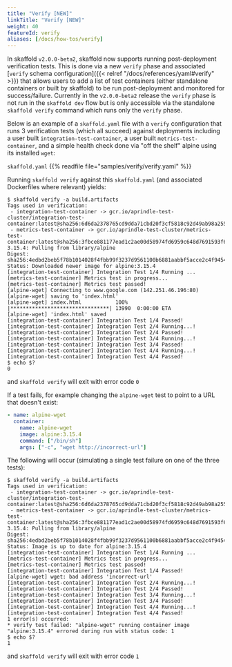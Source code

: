 ```yaml
---
title: "Verify [NEW]"
linkTitle: "Verify [NEW]"
weight: 40
featureId: verify
aliases: [/docs/how-tos/verify]
---
```


In skaffold `v2.0.0-beta2`, skaffold now supports running post-deployment verification tests.  This is done via a new `verify` phase and associated [`verify` schema configuration]({{< relref "/docs/references/yaml#verify" >}}) that allows users to add a list of test containers (either standalone containers or built by skaffold) to be run post-deployment and monitored for success/failure. Currently in the `v2.0.0-beta2` release the `verify` phase is not run in the `skaffold dev` flow but is only accessible via the standalone `skaffold verify` command which runs only the `verify` phase.

Below is an example of a `skaffold.yaml` file with a `verify` configuration that runs 3 verification tests (which all succeed) against deployments including a user built `integration-test-container`, a user built `metrics-test-container`, and a simple health check done via "off the shelf" alpine using its installed `wget`:

`skaffold.yaml`
{{% readfile file="samples/verify/verify.yaml" %}}


Running `skaffold verify` against this `skaffold.yaml` (and associated Dockerfiles where relevant) yields:
``` console
$ skaffold verify -a build.artifacts 
Tags used in verification:
 - integration-test-container -> gcr.io/aprindle-test-cluster/integration-test-container:latest@sha256:6d6da2378765cd9dda71cbd20f3cf5818c92d49ab98a2554de12d034613dfa6a
 - metrics-test-container -> gcr.io/aprindle-test-cluster/metrics-test-container:latest@sha256:3fbce881177ead1c2ae00d58974fd6959c648d7691593f6448892c04139355f7
3.15.4: Pulling from library/alpine
Digest: sha256:4edbd2beb5f78b1014028f4fbb99f3237d9561100b6881aabbf5acce2c4f9454
Status: Downloaded newer image for alpine:3.15.4
[integration-test-container] Integration Test 1/4 Running ...
[metrics-test-container] Metrics test in progress...
[metrics-test-container] Metrics test passed!
[alpine-wget] Connecting to www.google.com (142.251.46.196:80)
[alpine-wget] saving to 'index.html'
[alpine-wget] index.html           100% |********************************| 13990  0:00:00 ETA
[alpine-wget] 'index.html' saved
[integration-test-container] Integration Test 1/4 Passed!
[integration-test-container] Integration Test 2/4 Running...!
[integration-test-container] Integration Test 2/4 Passed!
[integration-test-container] Integration Test 3/4 Running...!
[integration-test-container] Integration Test 3/4 Passed!
[integration-test-container] Integration Test 4/4 Running...!
[integration-test-container] Integration Test 4/4 Passed!
$ echo $?
0
```
and `skaffold verify` will exit with error code `0`

If a test fails, for example changing the `alpine-wget` test to point to a URL that doesn't exist:
```yaml
- name: alpine-wget
  container:
    name: alpine-wget
    image: alpine:3.15.4
    command: ["/bin/sh"]
    args: ["-c", "wget http://incorrect-url"]
```

The following will occur (simulating a single test failure on one of the three tests):
```console
$ skaffold verify -a build.artifacts 
Tags used in verification:
 - integration-test-container -> gcr.io/aprindle-test-cluster/integration-test-container:latest@sha256:6d6da2378765cd9dda71cbd20f3cf5818c92d49ab98a2554de12d034613dfa6a
 - metrics-test-container -> gcr.io/aprindle-test-cluster/metrics-test-container:latest@sha256:3fbce881177ead1c2ae00d58974fd6959c648d7691593f6448892c04139355f7
3.15.4: Pulling from library/alpine
Digest: sha256:4edbd2beb5f78b1014028f4fbb99f3237d9561100b6881aabbf5acce2c4f9454
Status: Image is up to date for alpine:3.15.4
[integration-test-container] Integration Test 1/4 Running ...
[metrics-test-container] Metrics test in progress...
[metrics-test-container] Metrics test passed!
[integration-test-container] Integration Test 1/4 Passed!
[alpine-wget] wget: bad address 'incorrect-url'
[integration-test-container] Integration Test 2/4 Running...!
[integration-test-container] Integration Test 2/4 Passed!
[integration-test-container] Integration Test 3/4 Running...!
[integration-test-container] Integration Test 3/4 Passed!
[integration-test-container] Integration Test 4/4 Running...!
[integration-test-container] Integration Test 4/4 Passed!
1 error(s) occurred:
* verify test failed: "alpine-wget" running container image "alpine:3.15.4" errored during run with status code: 1
$ echo $?
1
```
and `skaffold verify` will exit with error code `1`